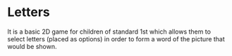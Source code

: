 # Letters
It is  a basic 2D game for children of standard 1st which allows them to select letters (placed as options) in order to form a word of the picture that would be shown.
